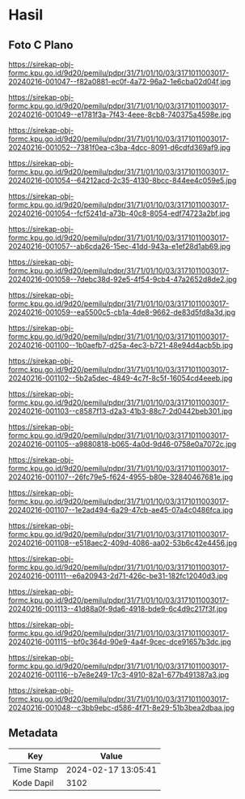 # Hasil

## Foto C Plano

https://sirekap-obj-formc.kpu.go.id/9d20/pemilu/pdpr/31/71/01/10/03/3171011003017-20240216-001047--f82a0881-ec0f-4a72-96a2-1e6cba02d04f.jpg

https://sirekap-obj-formc.kpu.go.id/9d20/pemilu/pdpr/31/71/01/10/03/3171011003017-20240216-001049--e1781f3a-7f43-4eee-8cb8-740375a4598e.jpg

https://sirekap-obj-formc.kpu.go.id/9d20/pemilu/pdpr/31/71/01/10/03/3171011003017-20240216-001052--7381f0ea-c3ba-4dcc-8091-d6cdfd369af9.jpg

https://sirekap-obj-formc.kpu.go.id/9d20/pemilu/pdpr/31/71/01/10/03/3171011003017-20240216-001054--64212acd-2c35-4130-8bcc-844ee4c059e5.jpg

https://sirekap-obj-formc.kpu.go.id/9d20/pemilu/pdpr/31/71/01/10/03/3171011003017-20240216-001054--fcf5241d-a73b-40c8-8054-edf74723a2bf.jpg

https://sirekap-obj-formc.kpu.go.id/9d20/pemilu/pdpr/31/71/01/10/03/3171011003017-20240216-001057--ab6cda26-15ec-41dd-943a-e1ef28d1ab69.jpg

https://sirekap-obj-formc.kpu.go.id/9d20/pemilu/pdpr/31/71/01/10/03/3171011003017-20240216-001058--7debc38d-92e5-4f54-9cb4-47a2652d8de2.jpg

https://sirekap-obj-formc.kpu.go.id/9d20/pemilu/pdpr/31/71/01/10/03/3171011003017-20240216-001059--ea5500c5-cb1a-4de8-9662-de83d5fd8a3d.jpg

https://sirekap-obj-formc.kpu.go.id/9d20/pemilu/pdpr/31/71/01/10/03/3171011003017-20240216-001100--1b0aefb7-d25a-4ec3-b721-48e94d4acb5b.jpg

https://sirekap-obj-formc.kpu.go.id/9d20/pemilu/pdpr/31/71/01/10/03/3171011003017-20240216-001102--5b2a5dec-4849-4c7f-8c5f-16054cd4eeeb.jpg

https://sirekap-obj-formc.kpu.go.id/9d20/pemilu/pdpr/31/71/01/10/03/3171011003017-20240216-001103--c8587f13-d2a3-41b3-88c7-2d0442beb301.jpg

https://sirekap-obj-formc.kpu.go.id/9d20/pemilu/pdpr/31/71/01/10/03/3171011003017-20240216-001105--a9880818-b065-4a0d-9d46-0758e0a7072c.jpg

https://sirekap-obj-formc.kpu.go.id/9d20/pemilu/pdpr/31/71/01/10/03/3171011003017-20240216-001107--26fc79e5-f624-4955-b80e-32840467681e.jpg

https://sirekap-obj-formc.kpu.go.id/9d20/pemilu/pdpr/31/71/01/10/03/3171011003017-20240216-001107--1e2ad494-6a29-47cb-ae45-07a4c0486fca.jpg

https://sirekap-obj-formc.kpu.go.id/9d20/pemilu/pdpr/31/71/01/10/03/3171011003017-20240216-001108--e518aec2-409d-4086-aa02-53b6c42e4456.jpg

https://sirekap-obj-formc.kpu.go.id/9d20/pemilu/pdpr/31/71/01/10/03/3171011003017-20240216-001111--e6a20943-2d71-426c-be31-182fc12040d3.jpg

https://sirekap-obj-formc.kpu.go.id/9d20/pemilu/pdpr/31/71/01/10/03/3171011003017-20240216-001113--41d88a0f-9da6-4918-bde9-6c4d9c217f3f.jpg

https://sirekap-obj-formc.kpu.go.id/9d20/pemilu/pdpr/31/71/01/10/03/3171011003017-20240216-001115--bf0c364d-90e9-4a4f-9cec-dce91657b3dc.jpg

https://sirekap-obj-formc.kpu.go.id/9d20/pemilu/pdpr/31/71/01/10/03/3171011003017-20240216-001116--b7e8e249-17c3-4910-82a1-677b491387a3.jpg

https://sirekap-obj-formc.kpu.go.id/9d20/pemilu/pdpr/31/71/01/10/03/3171011003017-20240216-001048--c3bb9ebc-d586-4f71-8e29-51b3bea2dbaa.jpg


## Metadata

| Key        | Value               |
| ---------- | ------------------- |
| Time Stamp | 2024-02-17 13:05:41 |
| Kode Dapil | 3102                |



